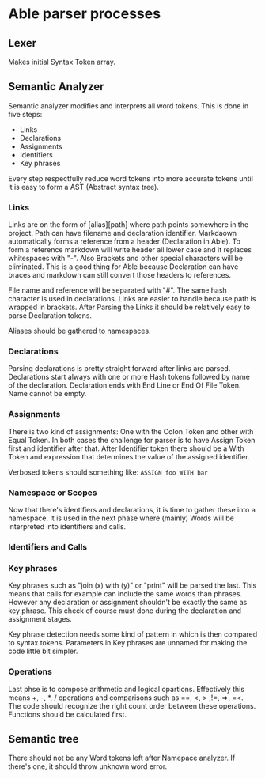 # Able parser processes

## Lexer

Makes initial Syntax Token array.

## Semantic Analyzer

Semantic analyzer modifies and interprets all word tokens. This is done in five steps:

- Links
- Declarations
- Assignments
- Identifiers
- Key phrases

Every step respectfully reduce word tokens into more accurate tokens until it is easy to form a AST (Abstract syntax tree).

### Links

Links are on the form of [alias][path] where path points somewhere in the project. Path can have filename and declaration identifier.
Markdaown automatically forms a reference from a header (Declaration in Able). To form a reference markdown will write header all lower case and
it replaces whitespaces with "-". Also Brackets and other special characters will be eliminated. This is a good thing for Able because Declaration
can have braces and markdown can still convert those headers to references.

File name and reference will be separated with "#". The same hash character is used in declarations. Links are easier to handle because path is wrapped
in brackets. After Parsing the Links it should be relatively easy to parse Declaration tokens.

Aliases should be gathered to namespaces.

### Declarations

Parsing declarations is pretty straight forward after links are parsed. Declarations start always with one or more Hash tokens followed by name of the declaration. Declaration ends with End Line or End Of File Token. Name cannot be empty.

### Assignments

There is two kind of assignments: One with the Colon Token and other with Equal Token. In both cases the challenge for parser is to have Assign Token first and identifier after that. After Identifier token there should be a With Token and expression that determines the value of the assigned identifier.

Verbosed tokens should something like:
`ASSIGN foo WITH bar`

### Namespace or Scopes

Now that there's identifiers and declarations, it is time to gather these into a namespace. It is used in the next phase where (mainly) Words will be interpreted into identifiers and calls.

### Identifiers and Calls

### Key phrases

Key phrases such as "join (x) with (y)" or "print" will be parsed the last. This means that calls for example can include the same words than phrases. However any declaration or assignment shouldn't be exactly the same as key phrase. This check of course must done during the declaration and assignment stages.

Key phrase detection needs some kind of pattern in which is then compared to syntax tokens. Parameters in Key phrases are unnamed for making the code little bit simpler.

### Operations

Last phse is to compose arithmetic and logical opartions. Effectively this means +, -, *, / operations and comparisons such as ==, <, > ,!=, =>, =<. The code should recognize the right count order between these operations. Functions should be calculated first.

## Semantic tree

There should not be any Word tokens left after Namepace analyzer. If there's one, it should throw unknown word error.
